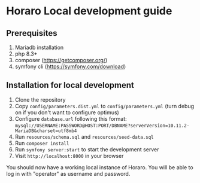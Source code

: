# Horaro Local development guide

## Prerequisites
1. Mariadb installation
2. php 8.3+
3. composer (https://getcomposer.org/)
4. symfony cli (https://symfony.com/download)

## Installation for local development
1. Clone the repository
2. Copy `config/parameters.dist.yml` to `config/parameters.yml` (turn debug on if you don't want to configure optimus)
3. Configure `database.url` following this format: `mysql://USERNAME:PASSWORD@HOST:PORT/DBNAME?serverVersion=10.11.2-MariaDB&charset=utf8mb4`
4. Run `resources/schema.sql` and `resources/seed-data.sql`
5. Run `composer install`
6. Run `symfony server:start` to start the development server
7. Visit `http://localhost:8000` in your browser

You should now have a working local instance of Horaro. You will be able to log in with "operator" as username and password.
